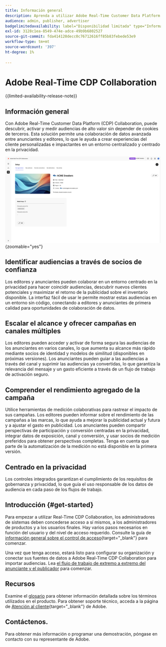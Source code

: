 ```yaml
---
title: Información general
description: Aprenda a utilizar Adobe Real-Time Customer Data Platform (CDP) Collaboration para detectar, activar y medir audiencias de alto valor sin depender de cookies de terceros.
audience: admin, publisher, advertiser
badgelimitedavailability: label="Disponibilidad limitada" type="Informative" url="https://helpx.adobe.com/es/legal/product-descriptions/real-time-customer-data-platform-collaboration.html newtab=true"
exl-id: 3128c1ea-8549-474e-adce-49b9b6802527
source-git-commit: fda414120decc0c76712616ff85b83febede53e9
workflow-type: tm+mt
source-wordcount: '397'
ht-degree: 1%

---
```


# Adobe Real-Time CDP Collaboration

{{limited-availability-release-note}}

## Información general

Con Adobe Real-Time Customer Data Platform (CDP) Collaboration, puede descubrir, activar y medir audiencias de alto valor sin depender de cookies de terceros. Esta solución permite una colaboración de datos avanzada entre anunciantes y editores, lo que le ayuda a crear experiencias del cliente personalizadas e impactantes en un entorno centralizado y centrado en la privacidad.

![Página de configuración de Real-Time CDP Collaboration que muestra una organización.](/help/assets/overview/set-up.png){zoomable="yes"}

## Identificar audiencias a través de socios de confianza

Los editores y anunciantes pueden colaborar en un entorno centrado en la privacidad para hacer coincidir audiencias, descubrir nuevos clientes potenciales y maximizar el retorno de la publicidad sobre el inventario disponible. La interfaz fácil de usar le permite mostrar estas audiencias en un entorno sin código, conectando a editores y anunciantes de primera calidad para oportunidades de colaboración de datos.

## Escalar el alcance y ofrecer campañas en canales múltiples

Los editores pueden acceder y activar de forma segura las audiencias de los anunciantes en varios canales, lo que aumenta su alcance más rápido mediante socios de identidad y modelos de similitud (disponibles en próximas versiones). Los anunciantes pueden guiar a las audiencias a través del canal y suprimir las audiencias ya convertidas, lo que garantiza la relevancia del mensaje y un gasto eficiente a través de un flujo de trabajo de activación seguro.

## Comprender el rendimiento agregado de la campaña

Utilice herramientas de medición colaborativas para rastrear el impacto de sus campañas. Los editores pueden informar sobre el rendimiento de las campañas a las marcas, lo que ayuda a mejorar la publicidad actual y futura y a ajustar el gasto en publicidad. Los anunciantes pueden compartir perspectivas de participación y conversión centradas en la privacidad, integrar datos de exposición, canal y conversión, y usar socios de medición preferidos para obtener perspectivas completas. Tenga en cuenta que parte de la automatización de la medición no está disponible en la primera versión.

## Centrado en la privacidad

Los controles integrados garantizan el cumplimiento de los requisitos de gobernanza y privacidad, lo que guía el uso responsable de los datos de audiencia en cada paso de los flujos de trabajo.

## Introducción  {#get-started}

Para empezar a utilizar Real-Time CDP Collaboration, los administradores de sistemas deben concederse acceso a sí mismos, a los administradores de productos y a los usuarios finales. Hay varios pasos necesarios en función del usuario y del nivel de acceso requerido. Consulte la guía de [información general sobre el control de acceso](/help/guide/permissions/overview.md){target="_blank"} para comenzar.

Una vez que tenga acceso, estará listo para configurar su organización y conectar sus fuentes de datos a Adobe Real-Time CDP Collaboration para importar audiencias. Lea [el flujo de trabajo de extremo a extremo del anunciante y el publicador](/help/guide/end-to-end-workflow.md) para comenzar.

<!-- Utilize the collaboration tools to compare and manage audiences effectively. Leverage real-time insights to inform your marketing strategies and deliver personalized customer experiences.  -->

## Recursos

Examine el [glosario](/help/guide/glossary.md) para obtener información detallada sobre los términos utilizados en el producto. Para obtener soporte técnico, acceda a la página de [Atención al cliente](https://experienceleague.adobe.com/home?lang=es&amp;support-tab=open-ticket#support){target="_blank"} de Adobe.

## Contáctenos.

Para obtener más información o programar una demostración, póngase en contacto con su representante de Adobe.
